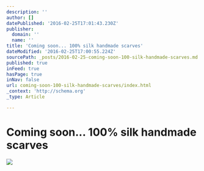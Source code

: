 ```yaml
---
description: ''
author: []
datePublished: '2016-02-25T17:01:43.230Z'
publisher:
  domain: ''
  name: ''
title: 'Coming soon... 100% silk handmade scarves'
dateModified: '2016-02-25T17:00:55.224Z'
sourcePath: _posts/2016-02-25-coming-soon-100-silk-handmade-scarves.md
published: true
inFeed: true
hasPage: true
inNav: false
url: coming-soon-100-silk-handmade-scarves/index.html
_context: 'http://schema.org'
_type: Article

---
```

# Coming soon... 100% silk handmade scarves
![](https://the-grid-user-content.s3-us-west-2.amazonaws.com/ac919806-2786-421a-bab8-6b609966a8cf.png)